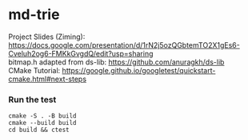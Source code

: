 # md-trie
Project Slides (Ziming): https://docs.google.com/presentation/d/1rN2j5ozQGbtemTO2X1gEs6-Cveluh2og6-FMKkGvgdQ/edit?usp=sharing  
bitmap.h adapted from ds-lib: https://github.com/anuragkh/ds-lib  
CMake Tutorial: https://google.github.io/googletest/quickstart-cmake.html#next-steps  
### Run the test
```
cmake -S . -B build
cmake --build build
cd build && ctest
```